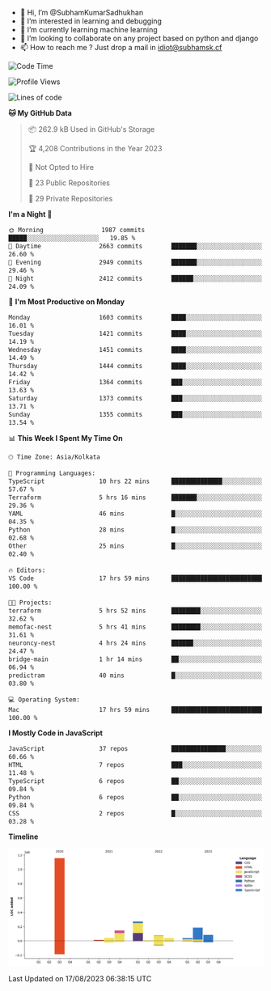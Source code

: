 - 👋 Hi, I’m @SubhamKumarSadhukhan
- 👀 I’m interested in learning and debugging
- 🌱 I’m currently learning machine learning
- 💞️ I’m looking to collaborate on any project based on python and django
- 📫 How to reach me ?
      Just drop a mail in idiot@subhamsk.cf

<!---
SubhamKumarSadhukhan/SubhamKumarSadhukhan is a ✨ special ✨ repository because its `README.md` (this file) appears on your GitHub profile.
You can click the Preview link to take a look at your changes.
--->


<!--START_SECTION:waka-->
![Code Time](http://img.shields.io/badge/Code%20Time-1%2C451%20hrs%2027%20mins-blue)

![Profile Views](http://img.shields.io/badge/Profile%20Views-10-blue)

![Lines of code](https://img.shields.io/badge/From%20Hello%20World%20I%27ve%20Written-2.0%20million%20lines%20of%20code-blue)

**🐱 My GitHub Data** 

> 📦 262.9 kB Used in GitHub's Storage 
 > 
> 🏆 4,208 Contributions in the Year 2023
 > 
> 🚫 Not Opted to Hire
 > 
> 📜 23 Public Repositories 
 > 
> 🔑 29 Private Repositories 
 > 
**I'm a Night 🦉** 

```text
🌞 Morning                1987 commits        █████░░░░░░░░░░░░░░░░░░░░   19.85 % 
🌆 Daytime                2663 commits        ███████░░░░░░░░░░░░░░░░░░   26.60 % 
🌃 Evening                2949 commits        ███████░░░░░░░░░░░░░░░░░░   29.46 % 
🌙 Night                  2412 commits        ██████░░░░░░░░░░░░░░░░░░░   24.09 % 
```
📅 **I'm Most Productive on Monday** 

```text
Monday                   1603 commits        ████░░░░░░░░░░░░░░░░░░░░░   16.01 % 
Tuesday                  1421 commits        ████░░░░░░░░░░░░░░░░░░░░░   14.19 % 
Wednesday                1451 commits        ████░░░░░░░░░░░░░░░░░░░░░   14.49 % 
Thursday                 1444 commits        ████░░░░░░░░░░░░░░░░░░░░░   14.42 % 
Friday                   1364 commits        ███░░░░░░░░░░░░░░░░░░░░░░   13.63 % 
Saturday                 1373 commits        ███░░░░░░░░░░░░░░░░░░░░░░   13.71 % 
Sunday                   1355 commits        ███░░░░░░░░░░░░░░░░░░░░░░   13.54 % 
```


📊 **This Week I Spent My Time On** 

```text
🕑︎ Time Zone: Asia/Kolkata

💬 Programming Languages: 
TypeScript               10 hrs 22 mins      ██████████████░░░░░░░░░░░   57.67 % 
Terraform                5 hrs 16 mins       ███████░░░░░░░░░░░░░░░░░░   29.36 % 
YAML                     46 mins             █░░░░░░░░░░░░░░░░░░░░░░░░   04.35 % 
Python                   28 mins             █░░░░░░░░░░░░░░░░░░░░░░░░   02.68 % 
Other                    25 mins             █░░░░░░░░░░░░░░░░░░░░░░░░   02.40 % 

🔥 Editors: 
VS Code                  17 hrs 59 mins      █████████████████████████   100.00 % 

🐱‍💻 Projects: 
terraform                5 hrs 52 mins       ████████░░░░░░░░░░░░░░░░░   32.62 % 
memofac-nest             5 hrs 41 mins       ████████░░░░░░░░░░░░░░░░░   31.61 % 
neuroncy-nest            4 hrs 24 mins       ██████░░░░░░░░░░░░░░░░░░░   24.47 % 
bridge-main              1 hr 14 mins        ██░░░░░░░░░░░░░░░░░░░░░░░   06.94 % 
predictram               40 mins             █░░░░░░░░░░░░░░░░░░░░░░░░   03.80 % 

💻 Operating System: 
Mac                      17 hrs 59 mins      █████████████████████████   100.00 % 
```

**I Mostly Code in JavaScript** 

```text
JavaScript               37 repos            ███████████████░░░░░░░░░░   60.66 % 
HTML                     7 repos             ███░░░░░░░░░░░░░░░░░░░░░░   11.48 % 
TypeScript               6 repos             ██░░░░░░░░░░░░░░░░░░░░░░░   09.84 % 
Python                   6 repos             ██░░░░░░░░░░░░░░░░░░░░░░░   09.84 % 
CSS                      2 repos             █░░░░░░░░░░░░░░░░░░░░░░░░   03.28 % 
```



**Timeline**

![Lines of Code chart](https://raw.githubusercontent.com/SubhamKumarSadhukhan/SubhamKumarSadhukhan/main/assets/bar_graph.png)


 Last Updated on 17/08/2023 06:38:15 UTC
<!--END_SECTION:waka-->
